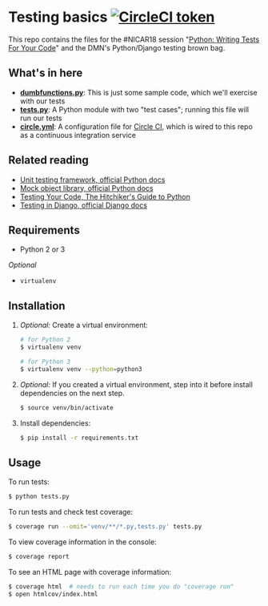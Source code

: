 # Testing basics [![CircleCI token](https://img.shields.io/circleci/token/ab0c79940dd8b720258ea65fbbd9ce3d4cf965fb/project/github/DallasMorningNews/python-testing-101/master.svg)](https://circleci.com/gh/DallasMorningNews/python-testing-101)

This repo contains the files for the #NICAR18 session "[Python: Writing Tests For Your Code](https://www.ire.org/events-and-training/event/3189/3631/)" and the DMN's Python/Django testing brown bag.

## What's in here

- **[dumbfunctions.py](dumbfunctions.py)**: This is just some sample code, which we'll exercise with our tests
- **[tests.py](tests.py)**: A Python module with two "test cases"; running this file will run our tests
- **[circle.yml](circle.yml)**: A configuration file for [Circle CI](https://circleci.com/), which is wired to this repo as a continuous integration service

## Related reading

- [Unit testing framework, official Python docs](https://docs.python.org/3.6/library/unittest.html)
- [Mock object library, official Python docs](https://docs.python.org/3/library/unittest.mock.html)
- [Testing Your Code, The Hitchiker's Guide to Python](http://python-guide-pt-br.readthedocs.io/en/latest/writing/tests/)
- [Testing in Django, official Django docs](https://docs.djangoproject.com/en/1.11/topics/testing/)

## Requirements

- Python 2 or 3

_Optional_

- `virtualenv`

## Installation

1. _Optional:_ Create a virtual environment:

    ```sh
    # for Python 2
    $ virtualenv venv
    ```

    ```sh
    # for Python 3
    $ virtualenv venv --python=python3
    ```

2. _Optional:_ If you created a virtual environment, step into it before install dependencies on the next step.
    ```sh
    $ source venv/bin/activate
    ```

3. Install dependencies:
    ```sh
    $ pip install -r requirements.txt
    ```

## Usage

To run tests:

```sh
$ python tests.py
```

To run tests and check test coverage:

```sh
$ coverage run --omit='venv/**/*.py,tests.py' tests.py
```

To view coverage information in the console:

```sh
$ coverage report
```

To see an HTML page with coverage information:

```sh
$ coverage html  # needs to run each time you do "coverage run"
$ open htmlcov/index.html
```

